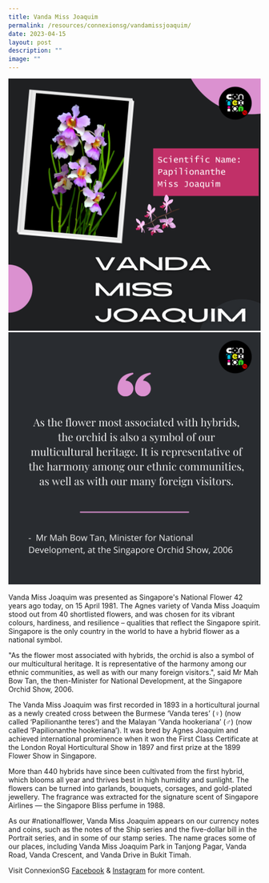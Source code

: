 ```yaml
---
title: Vanda Miss Joaquim
permalink: /resources/connexionsg/vandamissjoaquim/
date: 2023-04-15
layout: post
description: ""
image: ""
---
```

![](/images/connexionsg/2023/vanda%20ms%20joaquim%201.png)![](/images/connexionsg/2023/vanda%20ms%20joaquim%202.png)

Vanda Miss Joaquim was presented as Singapore's National Flower 42 years ago today, on 15 April 1981. The Agnes variety of Vanda Miss Joaquim stood out from 40 shortlisted flowers, and was chosen for its vibrant colours, hardiness, and resilience – qualities that reflect the Singapore spirit. Singapore is the only country in the world to have a hybrid flower as a national symbol.

"As the flower most associated with hybrids, the orchid is also a symbol of our multicultural heritage. It is representative of the harmony among our ethnic communities, as well as with our many foreign visitors.", said Mr Mah Bow Tan, the then-Minister for National Development, at the Singapore Orchid Show, 2006.

The Vanda Miss Joaquim was first recorded in 1893 in a horticultural journal as a newly created cross between the Burmese ‘Vanda teres’ (♀) (now called ‘Papilionanthe teres’) and the Malayan ‘Vanda hookeriana’ (♂) (now called ‘Papilionanthe hookeriana’). It was bred by Agnes Joaquim and achieved international prominence when it won the First Class Certificate at the London Royal Horticultural Show in 1897 and first prize at the 1899 Flower Show in Singapore.

More than 440 hybrids have since been cultivated from the first hybrid, which blooms all year and thrives best in high humidity and sunlight. The flowers can be turned into garlands, bouquets, corsages, and gold-plated jewellery. The fragrance was extracted for the signature scent of Singapore Airlines — the Singapore Bliss perfume in 1988.

As our #nationalflower, Vanda Miss Joaquim appears on our currency notes and coins, such as the notes of the Ship series and the five-dollar bill in the Portrait series, and in some of our stamp series. The name graces some of our places, including Vanda Miss Joaquim Park in Tanjong Pagar, Vanda Road, Vanda Crescent, and Vanda Drive in Bukit Timah.

Visit ConnexionSG [Facebook](https://www.facebook.com/ConnexionSG) & [Instagram](https://www.instagram.com/connexionsg/) for more content.